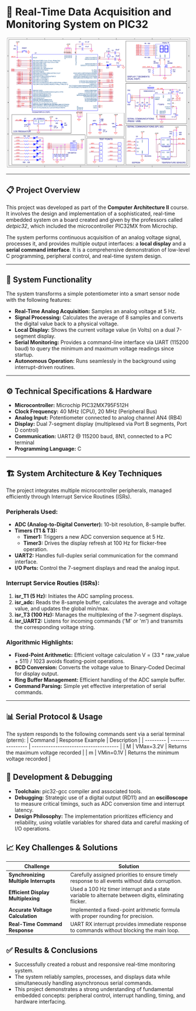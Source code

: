 # 🧠 Real-Time Data Acquisition and Monitoring System on PIC32

<center>
    <img src="DETPIC32-Board-Diagram.png" alt="PIC32 Development Board" title="PIC32 Development Board with connected potentiometer">
</center>

---

## 📋 Project Overview

This project was developed as part of the **Computer Architecture II** course. It involves the design and implementation of a sophisticated, real-time embedded system on a board created and given by the professors called *detpic32*, which included the microcontroller PIC32MX from Microchip.

The system performs continuous acquisition of an analog voltage signal, processes it, and provides multiple output interfaces: a **local display** and a **serial command interface**. It is a comprehensive demonstration of low-level C programming, peripheral control, and real-time system design.

---

## 🎯 System Functionality

The system transforms a simple potentiometer into a smart sensor node with the following features:

- **Real-Time Analog Acquisition:** Samples an analog voltage at 5 Hz.
- **Signal Processing:** Calculates the average of 8 samples and converts the digital value back to a physical voltage.
- **Local Display:** Shows the current voltage value (in Volts) on a dual 7-segment display.
- **Serial Monitoring:** Provides a command-line interface via UART (115200 baud) to query the minimum and maximum voltage readings since startup.
- **Autonomous Operation:** Runs seamlessly in the background using interrupt-driven routines.

--- 

## ⚙️ Technical Specifications & Hardware

- **Microcontroller:** Microchip PIC32MX795F512H
- **Clock Frequency:** 40 MHz (CPU), 20 MHz (Peripheral Bus)
- **Analog Input:** Potentiometer connected to analog channel AN4 (RB4)
- **Display:** Dual 7-segment display (multiplexed via Port B segments, Port D control)
- **Communication:** UART2 @ 115200 baud, 8N1, connected to a PC terminal
- **Programming Language:** C

--- 

## 🏗️ System Architecture & Key Techniques

The project integrates multiple microcontroller peripherals, managed efficiently through Interrupt Service Routines (ISRs).

### Peripherals Used:
- **ADC (Analog-to-Digital Converter):** 10-bit resolution, 8-sample buffer.
- **Timers (T1 & T3):**
    - **Timer1:** Triggers a new ADC conversion sequence at 5 Hz.
    - **Timer3:** Drives the display refresh at 100 Hz for flicker-free operation.
- **UART2:** Handles full-duplex serial communication for the command interface.
- **I/O Ports:** Control the 7-segment displays and read the analog input.

### Interrupt Service Routies (ISRs):

1. **isr_T1 (5 Hz):** Initiates the ADC sampling process.
2. **isr_adc:** Reads the 8-sample buffer, calculates the average and voltage value, and updates the global min/max.
3. **isr_T3 (100 Hz):** Manages the multiplexing of the 7-segment displays.
4. **isr_UART2:** Listens for incoming commands ('M' or 'm') and transmits the corresponding voltage string.

### Algorithmic Highlights:

- **Fixed-Point Arithmetic:** Efficient voltage calculation V = (33 * raw_value + 511) / 1023 avoids floating-point operations.
- **BCD Conversion:** Converts the voltage value to Binary-Coded Decimal for display output.
- **Ring Buffer Management:** Efficient handling of the ADC sample buffer.
- **Command Parsing:** Simple yet effective interpretation of serial commands.

--- 

## 📊 Serial Protocol & Usage

The system responds to the following commands sent via a serial terminal (pterm):
| Command   | Response Example  | Description                           |
| --------- | ----------------- | ------------------------------------- |
| M	        | VMax=3.2V	        | Returns the maximum voltage recorded  |
| m	        | VMin=0.1V	        | Returns the minimum voltage recorded  |


## 🔧 Development & Debugging

- **Toolchain:** pic32-gcc compiler and associated tools.
- **Debugging:** Strategic use of a digital output (RD11) and an **oscilloscope** to measure critical timings, such as ADC conversion time and interrupt latency.
- **Design Philosophy:** The implementation prioritizes efficiency and reliability, using volatile variables for shared data and careful masking of I/O operations.

## 📈 Key Challenges & Solutions
| Challenge                             | Solution                                                                                      |
| ------------------------------------- | --------------------------------------------------------------------------------------------- |
| **Synchronizing Multiple Interrupts** | Carefully assigned priorities to ensure timely response to all events without data corruption. |
| **Efficient Display Multiplexing**    | Used a 100 Hz timer interrupt and a state variable to alternate between digits, eliminating flicker. |
| **Accurate Voltage Calculation**      | Implemented a fixed-point arithmetic formula with proper rounding for precision.              |
| **Real-Time Command Response**        | UART RX interrupt provides immediate response to commands without blocking the main loop.      |

## ✅ Results & Conclusions

- Successfully created a robust and responsive real-time monitoring system.
- The system reliably samples, processes, and displays data while simultaneously handling asynchronous serial commands.
- This project demonstrates a strong understanding of fundamental embedded concepts: peripheral control, interrupt handling, timing, and hardware interfacing.